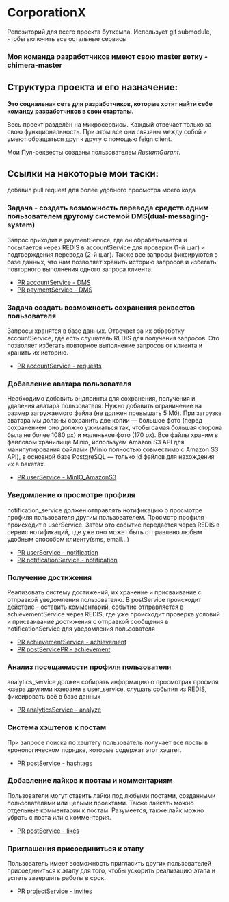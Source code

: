 # CorporationX

Репозиторий для всего проекта буткемпа. Использует git submodule, чтобы включить все остальные сервисы

### Моя команда разработчиков имеют свою master ветку - chimera-master

## Структура проекта и его назначение:
**Это социальная сеть для разработчиков, которые хотят найти себе команду разработчиков в свои стартапы.** 

Весь проект разделён на микросервисы. Каждый отвечает только за свою функциональность. При этом все они связаны между собой и умеют обращаться друг к другу с помощью feign client.

Мои Пул-реквесты созданы пользователем *RustamGarant*.

## Ссылки на некоторые мои таски:
 добавил pull request для более удобного просмотра моего кода

### Задача - создать возможность перевода средств одним пользователем другому системой DMS(dual-messaging-system)
Запрос приходит в paymentService, где он обрабатывается и посылается через REDIS в accountService для проверки (1-й шаг) и подтверждения перевода (2-й шаг).
Также все запросы фиксируются в базе данных, что нам позволяет хранить историю запросов и избегать повторного выполнения одного запроса клиента.
- [PR accountService - DMS](https://github.com/CorporationX/account_service/pull/83/files)
- [PR paymentService - DMS](https://github.com/CorporationX/payment_service/pull/25/files)

### Задача создать возможность сохранения реквестов пользователя
Запросы хранятся в базе данных. Отвечает за их обработку accountService, где есть слушатель REDIS для получения запросов. 
Это позволяет избегать повторное выполнение запросов от клиента и хранить их историю.
- [PR accountService - requests](https://github.com/CorporationX/account_service/tree/feature/BC-6066-requests-service-rep/files)

### Добавление аватара пользователя
Необходимо добавить эндпоинты для сохранения, получения и удаления аватара пользователя.
Нужно добавить ограничение на размер загружаемого файла (не должен превышать 5 Мб). При загрузке аватара мы должны сохранить две копии — большое фото (перед сохранением оно должно ужиматься так, чтобы самая большая сторона была не более 1080 px) и маленькое фото (170 px).
Все файлы храним в файловом хранилище Minio, используем Amazon S3 API для манипулирования файлами (Minio полностью совместимо с Amazon S3 API), в основной базе PostgreSQL — только id файлов для нахождения их в бакетах.
- [PR userService - MinIO_AmazonS3](https://github.com/CorporationX/user_service/pull/616/files)

### Уведомление о просмотре профиля
notification_service должен отправлять нотификацию о просмотре профиля пользователя другим пользователем. Просмотр профиля происходит в userService. Затем это событие передаётся через REDIS в сервис нотификаций, где уже оно может быть отправлено
любым удобным способом клиенту(sms, email...) 
- [PR userService - notification](https://github.com/CorporationX/user_service/pull/501/files)
- [PR notificationService - notification](https://github.com/CorporationX/notification_service/pull/15/files)

### Получение достижения
Реализовать систему достижений, их хранение и присваивание с отправкой уведомления пользователю.
В postService происходит действие - оставить комментарий, событие отправляется в achievementService через REDIS, где уже происходит проверка условий и присваивание достижения с отправкой сообщения в notificationService для уведомления пользователя
- [PR achievementService - achievement](https://github.com/CorporationX/achievement_service/pull/52/files)
- [PR postServicePR - achievement](https://github.com/CorporationX/post_service/pull/240/files)

### Анализ посещаемости профиля пользователя
analytics_service должен собирать информацию о просмотрах профиля юзера другими юзерами в user_service, слушать события из REDIS, фиксировать всё в базе данных
- [PR analyticsService - analyze](https://github.com/CorporationX/analytics_service/pull/21/files)

### Система хэштегов к постам
При запросе поиска по хэштегу пользователь получает все посты в хронологическом порядке, которые содержат этот хэштег.
- [PR postService - hashtags](https://github.com/CorporationX/post_service/pull/228/files)

### Добавление лайков к постам и комментариям
Пользователи могут ставить лайки под любыми постами, созданными пользователями или целыми проектами. Также лайкать можно отдельные комментарии к постам. Разумеется, также лайк можно убрать с поста или с комментария.
- [PR postService - likes](https://github.com/CorporationX/post_service/pull/54/files)

### Приглашения присоединиться к этапу
Пользователь имеет возможность пригласить других пользователей присоединиться к этапу для того, чтобы ускорить реализацию этапа и успеть завершить работы в срок.
- [PR projectService - invites](https://github.com/CorporationX/project_service/pull/86/files)
